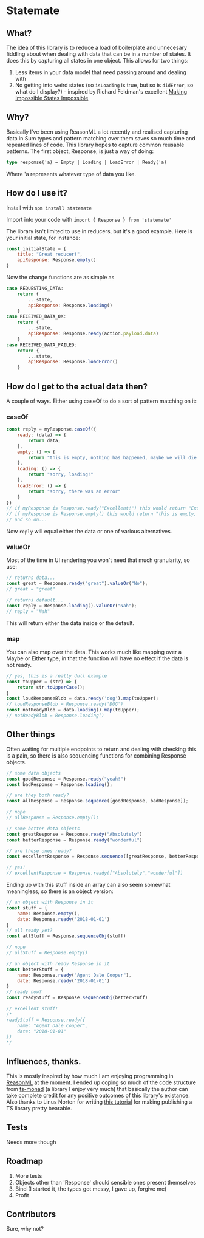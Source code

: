 # Statemate

## What?
The idea of this library is to reduce a load of boilerplate and unnecesary fiddling about when dealing with data that can be in a number of states.
It does this by capturing all states in one object. This allows for two things:
1. Less items in your data model that need passing around and dealing with
2. No getting into weird states (so `isLoading` is true, but so is `didError`, so what do I display?) - inspired by Richard Feldman's excellent [Making Impossible States Impossible](https://www.youtube.com/watch?v=IcgmSRJHu_8)

## Why?
Basically I've been using ReasonML a lot recently and realised capturing data in Sum types and pattern matching over them saves so much time and repeated lines of code. This library hopes to capture common reusable patterns. The first object, Response, is just a way of doing:
```ocaml
type respomse('a) = Empty | Loading | LoadError | Ready('a)
```
Where 'a represents whatever type of data you like.

## How do I use it?
Install with `npm install statemate`

Import into your code with `import { Response } from 'statemate'`

The library isn't limited to use in reducers, but it's a good example. Here is your initial state, for instance:
```javascript
const initialState = {
    title: "Great reducer!",
    apiResponse: Response.empty()
}
```

Now the change functions are as simple as 
```javascript
case REQUESTING_DATA:
    return {
        ...state,
        apiResponse: Response.loading()
    }
case RECEIVED_DATA_OK:
    return {
        ...state,
        apiResponse: Response.ready(action.payload.data)
    }
case RECEIVED_DATA_FAILED:
    return {
        ...state,
        apiResponse: Response.loadError()
    }
```

## How do I get to the actual data then?
A couple of ways. Either using caseOf to do a sort of pattern matching on it:

### caseOf
```javascript
const reply = myResponse.caseOf({
    ready: (data) => {
        return data;
    },
    empty: () => {
        return "this is empty, nothing has happened, maybe we will die waiting"
    },
    loading: () => {
        return "sorry, loading!"
    },
    loadError: () => {
        return "sorry, there was an error"
    }
})
// if myResponse is Response.ready("Excellent!") this would return "Excellent!"
// if myResponse is Response.empty() this would return "this is empty, nothing has happened, maybe we will die waiting"
// and so on...
```
Now `reply` will equal either the data or one of various alternatives.

### valueOr
Most of the time in UI rendering you won't need that much granularity, so use:
```javascript
// returns data...
const great = Response.ready("great").valueOr("No");
// great = "great"

// returns default...
const reply = Response.loading().valueOr("Nah");
// reply = "Nah"
```
This will return either the data inside or the default.

### map
You can also map over the data. This works much like mapping over a Maybe or Either type, in that the function will have no effect if the data is not ready.
```javascript
// yes, this is a really dull example
const toUpper = (str) => {
    return str.toUpperCase();
}
const loudResponseBlob = data.ready('dog').map(toUpper);
// loudResponseBlob = Response.ready('DOG')
const notReadyBlob = data.loading().map(toUpper);
// notReadyBlob = Response.loading()
```

## Other things
Often waiting for multiple endpoints to return and dealing with checking this is a pain, so there is also sequencing functions for combining Response objects.

```javascript
// some data objects
const goodResponse = Response.ready("yeah!")
const badResponse = Response.loading();

// are they both ready?
const allResponse = Response.sequence([goodResponse, badResponse]);

// nope
// allResponse = Response.empty();

// some better data objects
const greatResponse = Response.ready("Absolutely")
const betterResponse = Response.ready("wonderful")

// are these ones ready?
const excellentResponse = Response.sequence([greatResponse, betterResponse]);

// yes!
// excellentResponse = Response.ready(["Absolutely","wonderful"])
```

Ending up with this stuff inside an array can also seem somewhat meaningless, so there is an object version:
```javascript
// an object with Response in it
const stuff = {
    name: Response.empty(),
    date: Response.ready('2018-01-01')
}
// all ready yet?
const allStuff = Response.sequenceObj(stuff)

// nope
// allStuff = Response.empty()

// an object with ready Response in it
const betterStuff = {
    name: Response.ready("Agent Dale Cooper"),
    date: Response.ready('2018-01-01')
}
// ready now?
const readyStuff = Response.sequenceObj(betterStuff)

// excellent stuff!
/*
readyStuff = Response.ready({
    name: "Agent Dale Cooper",
    date: "2018-01-01"
})
*/
```

## Influences, thanks.

This is mostly inspired by how much I am enjoying programming in [ReasonML](https://reasonml.github.io/) at the moment. I ended up coping so much of the code structure from [ts-monad](https://github.com/cbowdon/TsMonad) (a library I enjoy very much) that basically the author can take complete credit for any positive outcomes of this library's existance. Also thanks to Linus Norton for writing [this tutorial](https://ljn.io/posts/publishing-typescript-projects-with-npm/) for making publishing a TS library pretty bearable.

## Tests

Needs more though

## Roadmap

1. More tests
2. Objects other than 'Response' should sensible ones present themselves
3. Bind (I started it, the types got messy, I gave up, forgive me)
4. Profit

## Contributors

Sure, why not?